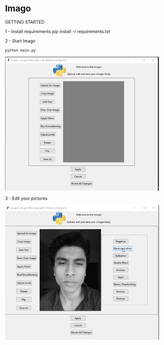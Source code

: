 # Imago

GETTING STARTED

1 - Install requirements
  pip install -r requirements.txt
 
2 - Start Imago
    
    python main.py
    
![](/img1.png)
    
3 - Edit your pictures 
    
![](/img2.png)
